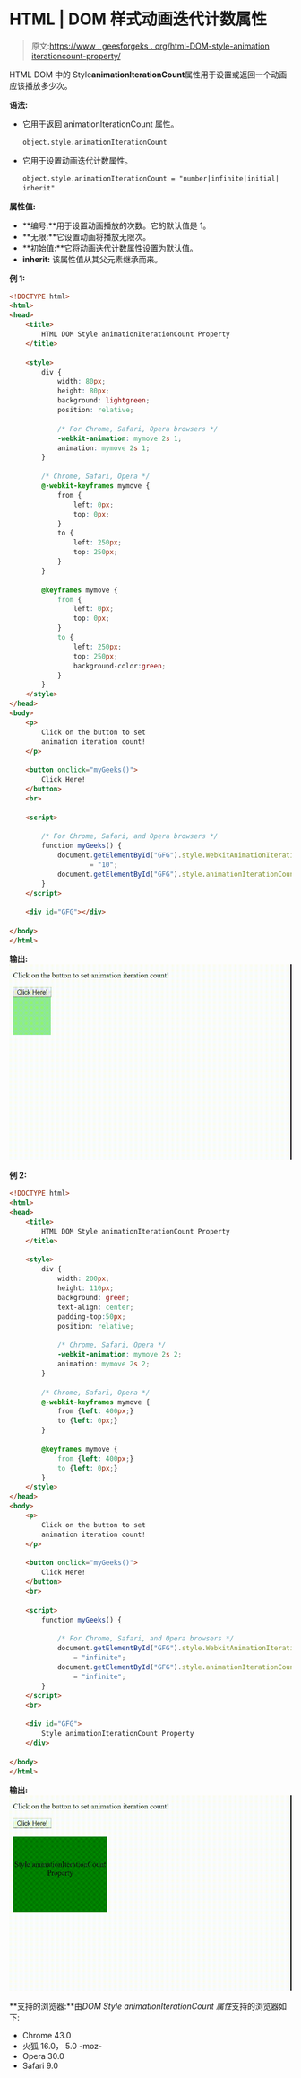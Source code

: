 # HTML | DOM 样式动画迭代计数属性

> 原文:[https://www . geesforgeks . org/html-DOM-style-animation iterationcount-property/](https://www.geeksforgeeks.org/html-dom-style-animationiterationcount-property/)

HTML DOM 中的 Style**animationIterationCount**属性用于设置或返回一个动画应该播放多少次。

**语法:**

*   它用于返回 animationIterationCount 属性。

    ```html
    object.style.animationIterationCount
    ```

*   它用于设置动画迭代计数属性。

    ```html
    object.style.animationIterationCount = "number|infinite|initial|
    inherit"
    ```

**属性值:**

*   **编号:**用于设置动画播放的次数。它的默认值是 1。
*   **无限:**它设置动画将播放无限次。
*   **初始值:**它将动画迭代计数属性设置为默认值。
*   **inherit:** 该属性值从其父元素继承而来。

**例 1:**

```html
<!DOCTYPE html>
<html>
<head>
    <title>
        HTML DOM Style animationIterationCount Property
    </title>

    <style> 
        div {
            width: 80px;
            height: 80px;
            background: lightgreen;
            position: relative;

            /* For Chrome, Safari, Opera browsers */
            -webkit-animation: mymove 2s 1;
            animation: mymove 2s 1;
        }

        /* Chrome, Safari, Opera */
        @-webkit-keyframes mymove {
            from { 
                left: 0px;
                top: 0px;
            }
            to {
                left: 250px;
                top: 250px;
            }
        }

        @keyframes mymove {
            from {
                left: 0px;
                top: 0px;
            }
            to {
                left: 250px;
                top: 250px;
                background-color:green;
            }
        }
    </style>
</head>
<body>
    <p>
        Click on the button to set 
        animation iteration count!
    </p>

    <button onclick="myGeeks()">
        Click Here!
    </button>
    <br>

    <script>

        /* For Chrome, Safari, and Opera browsers */
        function myGeeks() {
            document.getElementById("GFG").style.WebkitAnimationIterationCount 
                    = "10"; 
            document.getElementById("GFG").style.animationIterationCount = "10";
        }
    </script>

    <div id="GFG"></div>

</body>
</html>                    
```

**输出:**
![](img/e5804c9ee347476428fe65f59d7b0685.png)

**例 2:**

```html
<!DOCTYPE html>
<html>
<head>  
    <title>
        HTML DOM Style animationIterationCount Property
    </title>

    <style> 
        div {
            width: 200px;
            height: 110px;
            background: green;
            text-align: center;
            padding-top:50px;
            position: relative;

            /* Chrome, Safari, Opera */
            -webkit-animation: mymove 2s 2; 
            animation: mymove 2s 2;
        }

        /* Chrome, Safari, Opera */
        @-webkit-keyframes mymove {
            from {left: 400px;}
            to {left: 0px;}
        }

        @keyframes mymove {
            from {left: 400px;}
            to {left: 0px;}
        }
    </style>
</head>
<body>
    <p>
        Click on the button to set
        animation iteration count!
    </p>

    <button onclick="myGeeks()">
        Click Here!
    </button>
    <br>

    <script>
        function myGeeks() {

            /* For Chrome, Safari, and Opera browsers */
            document.getElementById("GFG").style.WebkitAnimationIterationCount
                = "infinite"; 
            document.getElementById("GFG").style.animationIterationCount
                = "infinite";
        }
    </script>
    <br>

    <div id="GFG">
        Style animationIterationCount Property
    </div>

</body>
</html>                    
```

**输出:**
![](img/4092aa1faedc293c68cc4fe85a5491ca.png)

**支持的浏览器:**由*DOM Style animationIterationCount 属性*支持的浏览器如下:

*   Chrome 43.0
*   火狐 16.0， 5.0 -moz-
*   Opera 30.0
*   Safari 9.0